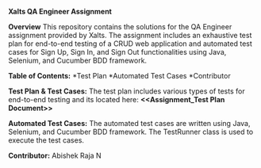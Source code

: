 **Xalts QA Engineer Assignment**

**Overview**
This repository contains the solutions for the QA Engineer assignment provided by Xalts. The assignment includes an exhaustive test plan for end-to-end testing of a CRUD web application and automated test cases for Sign Up, Sign In, and Sign Out functionalities using Java, Selenium, and Cucumber BDD framework.

**Table of Contents:**
*Test Plan
*Automated Test Cases
*Contributor

**Test Plan & Test Cases:**
The test plan includes various types of tests for end-to-end testing and its located here: **<<Assignment_Test Plan Document>>**

**Automated Test Cases:**
The automated test cases are written using Java, Selenium, and Cucumber BDD framework. The TestRunner class is used to execute the test cases.

**Contributor:**
Abishek Raja N

